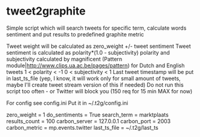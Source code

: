 tweet2graphite
==============

Simple script which will search tweets for specific term, calculate words sentiment and put results to predefined graphite metric

Tweet weight will be calculated as zero_weight +/- tweet sentiment
Tweet sentiment is calculated as polarity*(1.0 - subjectivity)
polarity and subjectivity calculated by magnificent (Pattern module|http://www.clips.ua.ac.be/pages/pattern) for Dutch and English tweets
1 < polarity < -1
0 < subjectivity < 1
Last tweet timestamp will be put in last_ts_file (yep, I know, it will work only for small amount of tweets, maybe I'll create tweet stream version of this if needed)
Do not run this script too often - or Twitter will block you (150 req for 15 min MAX for now)

For config see config.ini
Put it in ~/.t2g/config.ini

zero_weight = 1
do_sentiments = True
search_term = marktplaats
results_count = 100
carbon_server = 127.0.0.1
carbon_port = 2003
carbon_metric = mp.events.twitter
last_ts_file = ~/.t2g/last_ts
